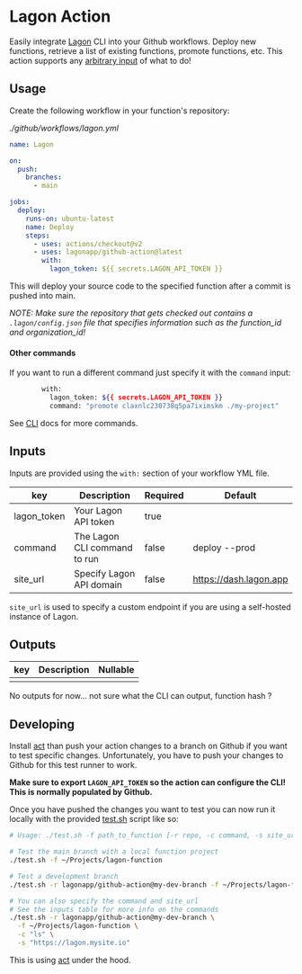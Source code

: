 # Lagon Action

Easily integrate [Lagon](https://lagon.dev) CLI into your Github workflows. Deploy new functions, retrieve a list of existing functions, promote functions, etc. This action supports any [arbitrary input](#other-commands) of what to do!

## Usage

Create the following workflow in your function's repository:

_./github/workflows/lagon.yml_

```yml
name: Lagon

on:
  push:
    branches:
      - main

jobs:
  deploy:
    runs-on: ubuntu-latest
    name: Deploy
    steps:
      - uses: actions/checkout@v2
      - uses: lagonapp/github-action@latest
        with:
          lagon_token: ${{ secrets.LAGON_API_TOKEN }}
```

This will deploy your source code to the specified function after a commit is pushed into main.

_NOTE: Make sure the repository that gets checked out contains a `.lagon/config.json` file that specifies information such as the function_id and organization_id!_

#### Other commands

If you want to run a different command just specify it with the `command` input:

```bash
        with:
          lagon_token: ${{ secrets.LAGON_API_TOKEN }}
          command: "promote claxnlc230738q5pa7iximskm ./my-project"
```

See [CLI](https://docs.lagon.app/cli) docs for more commands.

## Inputs

Inputs are provided using the `with:` section of your workflow YML file.

| key         | Description                  | Required | Default                |
| ----------- | ---------------------------- | -------- | ---------------------- |
| lagon_token | Your Lagon API token         | true     |                        |
| command     | The Lagon CLI command to run | false    | deploy --prod          |
| site_url    | Specify Lagon API domain     | false    | https://dash.lagon.app |

`site_url` is used to specify a custom endpoint if you are using a self-hosted instance of Lagon.

## Outputs

| key | Description | Nullable |
| --- | ----------- | -------- |
|     |             |          |

No outputs for now... not sure what the CLI can output, function hash ?

## Developing

Install [act](https://github.com/nektos/act) than push your action changes to a branch on Github if you want to test specific changes. Unfortunately, you have to push your changes to Github for this test runner to work.

**Make sure to export `LAGON_API_TOKEN` so the action can configure the CLI! This is normally populated by Github.**

Once you have pushed the changes you want to test you can now run it locally with the provided [test.sh](/test.sh) script like so:

```bash
# Usage: ./test.sh -f path_to_function [-r repo, -c command, -s site_url]

# Test the main branch with a local function project
./test.sh -f ~/Projects/lagon-function

# Test a development branch
./test.sh -r lagonapp/github-action@my-dev-branch -f ~/Projects/lagon-function

# You can also specify the command and site_url
# See the inputs table for more info on the commands
./test.sh -r lagonapp/github-action@my-dev-branch \
  -f ~/Projects/lagon-function \
  -c "ls" \
  -s "https://lagon.mysite.io"
```

This is using [act](https://github.com/nektos/act) under the hood.
